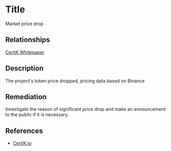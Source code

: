 # Title 
Market price drop

## Relationships 
[CertiK Whitepaper](https://certik.foundation/whitepaper)

## Description 
The project's token price dropped, pricing data based on Binance

## Remediation
Investigate the reason of significant price drop and make an announcement to the public if it is necessary.

## References 
* [CertiK.io](https://certik.io)
